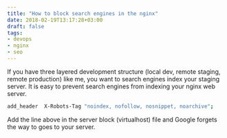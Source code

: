 ```yaml
---
title: "How to block search engines in the nginx"
date: 2018-02-19T13:17:28+03:00
draft: false
tags:
- devops
- nginx
- seo
---
```


If you have three layered development structure (local dev, remote staging,
remote production) like me, you want to search engines index your staging server.
It is easy to prevent search engines from indexing your nginx web server.

```sh
add_header  X-Robots-Tag "noindex, nofollow, nosnippet, noarchive";
```

<!--more-->

Add the line above in the server block (virtualhost) file and Google forgets the
way to goes to your server.
